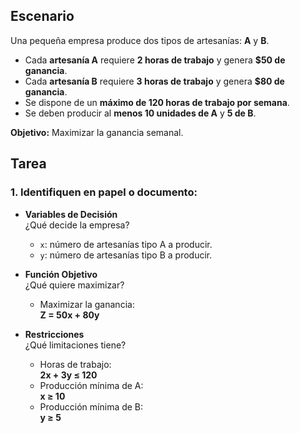 ## Escenario

Una pequeña empresa produce dos tipos de artesanías: **A** y **B**.

- Cada **artesanía A** requiere **2 horas de trabajo** y genera **$50 de ganancia**.  
- Cada **artesanía B** requiere **3 horas de trabajo** y genera **$80 de ganancia**.  
- Se dispone de un **máximo de 120 horas de trabajo por semana**.  
- Se deben producir al **menos 10 unidades de A** y **5 de B**.

**Objetivo:** Maximizar la ganancia semanal.

## Tarea
### 1. Identifiquen en papel o documento:

- **Variables de Decisión**  
  ¿Qué decide la empresa?  
  - `x`: número de artesanías tipo A a producir.  
  - `y`: número de artesanías tipo B a producir.

- **Función Objetivo**  
  ¿Qué quiere maximizar?  
  - Maximizar la ganancia:  
    **Z = 50x + 80y**

- **Restricciones**  
  ¿Qué limitaciones tiene?  
  - Horas de trabajo:  
    **2x + 3y ≤ 120**  
  - Producción mínima de A:  
    **x ≥ 10**  
  - Producción mínima de B:  
    **y ≥ 5**  
